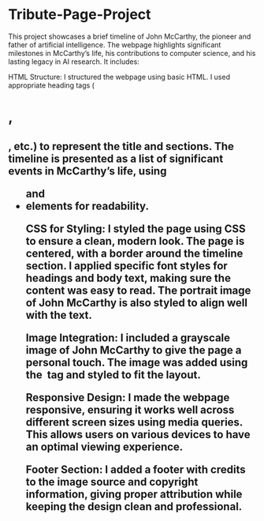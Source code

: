 # Tribute-Page-Project
This project showcases a brief timeline of John McCarthy, the pioneer and father of artificial intelligence. The webpage highlights significant milestones in McCarthy’s life, his contributions to computer science, and his lasting legacy in AI research. It includes:

HTML Structure:
I structured the webpage using basic HTML. I used appropriate heading tags (<h1>, <h2>, etc.) to represent the title and sections. The timeline is presented as a list of significant events in McCarthy’s life, using <ul> and <li> elements for readability.

CSS for Styling:
I styled the page using CSS to ensure a clean, modern look. The page is centered, with a border around the timeline section. I applied specific font styles for headings and body text, making sure the content was easy to read. The portrait image of John McCarthy is also styled to align well with the text.

Image Integration:
I included a grayscale image of John McCarthy to give the page a personal touch. The image was added using the <img> tag and styled to fit the layout.

Responsive Design:
I made the webpage responsive, ensuring it works well across different screen sizes using media queries. This allows users on various devices to have an optimal viewing experience.

Footer Section:
I added a footer with credits to the image source and copyright information, giving proper attribution while keeping the design clean and professional.
